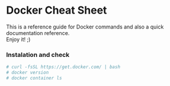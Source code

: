 # Docker Cheat Sheet

This is a reference guide for Docker commands and also a quick documentation reference.  
Enjoy it! ;)

### Instalation and check

```bash
# curl -fsSL https://get.docker.com/ | bash
# docker version
# docker container ls
```
